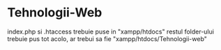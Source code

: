 # Tehnologii-Web

index.php si .htaccess trebuie puse in "xampp/htdocs"
restul folder-ului trebuie pus tot acolo, ar trebui sa fie "xampp/htdocs/Tehnologii-web"
